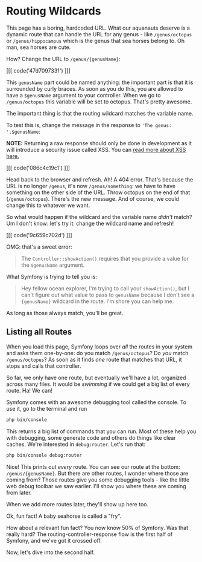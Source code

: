 # Routing Wildcards

This page has a boring, hardcoded URL. What our aquanauts deserve is a dynamic route
that can handle the URL for any genus - like `/genus/octopus` or  `/genus/hippocampus`
which is the genus that sea horses belong to. Oh man, sea horses are cute. 

How? Change the URL to `/genus/{genusName}`:

[[[ code('47d7097331') ]]]

This `genusName` part could be named anything: the important part is that it is surrounded
by curly braces. As soon as you do this, you are allowed to have a `$genusName` argument
to your controller. When we go to `/genus/octopus` this variable will be set to octopus.
That's pretty awesome.

The important thing is that the routing wildcard matches the variable name.

To test this is, change the message in the response to `'The genus: '.$genusName`:

**NOTE:** Returning a raw response should only be done in development as it will introduce a security issue called XSS. You can [read more about XSS here.](https://www.owasp.org/index.php/Cross-site_Scripting_%28XSS%29)

[[[ code('086c4c19c1') ]]]

Head back to the browser and refresh. Ah! A 404 error. That's because the URL is
no longer `/genus`, it's now `/genus/something`: we have to have something on the
other side of the URL. Throw octopus on the end of that (`/genus/octopus`). There's
the new message. And of course, we could change this to whatever we want. 

So what would happen if the wildcard and the variable name *didn't* match? Um I don't
know: let's try it: change the wildcard name and refresh!

[[[ code('9c659c702d') ]]]

OMG: that's a sweet error:

> The `Controller::showAction()` requires that you provide a value for the `$genusName` argument.

What Symfony is trying to tell you is:

> Hey fellow ocean explorer, I'm trying to call your `showAction()`, but I can't figure out
  what value to pass to `genusName` because I don't see a `{genusName}` wildcard in the
  route. I'm shore you can help me.

As long as those always match, you'll be great.

## Listing all Routes

When you load this page, Symfony loops over *all* the routes in your system and asks
them one-by-one: do you match `/genus/octopus`? Do *you* match `/genus/octopus`?
As soon as it finds *one* route that matches that URL, it stops and calls that controller.

So far, we only have one route, but eventually we'll have a lot, organized across
many files. It would be *swimming* if we could get a big list of every route. Ha!
We can!

Symfony comes with an awesome debugging tool called the console. To use it, go to
the terminal and run

```bash
php bin/console
```

This returns a big list of commands that you can run. Most of these help you with
debugging, some generate code and others do things like clear caches. We're interested
in `debug:router`. Let's run that:

```bash
php bin/console debug:router
```

Nice! This prints out *every* route. You can see our route at the bottom:
`/genus/{genusName}`. But there are other routes, I wonder where those are coming
from? Those routes give you some debugging tools - like the little web debug toolbar
we saw earlier. I'll show you where these are coming from later.

When we add more routes later, they'll show up here too.

Ok, fun fact! A baby seahorse is called a "fry".

How about a relevant fun fact? You now know 50% of Symfony. Was that really hard?
The routing-controller-response flow is the first half of Symfony, and we've got
it crossed off. 

Now, let's dive into the second half. 
